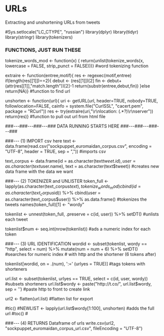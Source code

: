 # URLs
Extracting and unshortening URLs from tweets

#Sys.setlocale("LC_CTYPE", "russian")
library(dplyr)
library(tidyr)
library(stringr)
library(tokenizers)

### FUNCTIONS, JUST RUN THESE ###
tokenize_words_mod <- function(x) {
  return(unlist(tokenize_words(x, lowercase = FALSE, strip_punct = FALSE)))} #word tokenizing function

extraire <- function(entree,motif){
  res <- regexec(motif,entree)
  if(length(res[[1]])==2){
    debut <- (res[[1]])[2]
    fin <- debut+(attr(res[[1]],"match.length"))[2]-1
    return(substr(entree,debut,fin))
  }else return(NA)} #function to find url

unshorten <- function(url){
  uri <- getURL(url, header=TRUE, nobody=TRUE, followlocation=FALSE, 
                cainfo = system.file("CurlSSL", "cacert.pem", package = "RCurl"))
  res <- try(extraire(uri,"\r\nlocation: (.*?)\r\nserver"))
  return(res)} #function to pull out url from html file

###---###---###---### DATA RUNNING STARTS HERE ###---###---###---###

###--- (1) IMPORT csv here
text <- data.frame(read.csv("sockpuppet_euromaidan_corpus.csv", encoding = "UTF-8", header = TRUE, sep = ",")) #imports csv

text_corpus <- data.frame(id = as.character(text$tweet.id), user = as.character(text$user.name), 
                          text = as.character(text$tweet)) #creates new data frame with the data we want

###--- (2) TOKENIZER and UNLISTER
token_full <- lapply(as.character(text_corpus$text), tokenize_words_mod) %>%
  cbind(id = as.character(text_corpus$id)) %>% cbind(user = as.character(text_corpus$user)) %>%
  as.data.frame() #tokenizes the tweets
names(token_full)[1] <- "wordy"

tokenlist <- unnest(token_full, .preserve = c(id, user)) %>% setDT() #unlists each tweet

tokenlist$num <- seq.int(nrow(tokenlist)) #ads a numeric index for each token

###--- (3) URL IDENTIFICATION
wordid <- subset(tokenlist, wordy == "http", select = num) %>%
  mutate(num = num + 6) %>% setDT() #searches for numeric index # with http and the shortener (6 tokens after)

tokenlist[wordid, on = .(num), ':=' (urlyes = TRUE)] #tags tokens with shorteners

url.list <- subset(tokenlist, urlyes == TRUE, select = c(id, user, wordy)) #subsets shorteners
url.list$wordy <- paste("http://t.co/", url.list$wordy, sep = '') #paste http to front to create link

url2 <- flatten(url.list) #flatten list for export

#tic()
#NEWLIST <- lapply(url.list$wordy[1:100], unshorten) #adds the full url 
#toc() #

###--- (4) RETURNS Dataframe of urls
write.csv(url2, "sockpuppet_euromaidan_corpus_url.csv", fileEncoding = "UTF-8")

